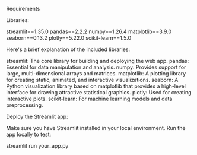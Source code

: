 Requirements

Libraries:

streamlit==1.35.0
pandas==2.2.2
numpy==1.26.4
matplotlib==3.9.0
seaborn==0.13.2
plotly==5.22.0
scikit-learn==1.5.0

Here's a brief explanation of the included libraries:

streamlit: The core library for building and deploying the web app.
pandas: Essential for data manipulation and analysis.
numpy: Provides support for large, multi-dimensional arrays and matrices.
matplotlib: A plotting library for creating static, animated, and interactive visualizations.
seaborn: A Python visualization library based on matplotlib that provides a high-level interface for drawing attractive statistical graphics.
plotly: Used for creating interactive plots.
scikit-learn: For machine learning models and data preprocessing.

Deploy the Streamlit app:

Make sure you have Streamlit installed in your local environment.
Run the app locally to test:

streamlit run your_app.py

